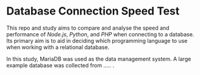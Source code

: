# Database Connection Speed Test

This repo and study aims to compare and analyse the speed and performance of *Node.js*, *Python*, and *PHP* when connecting to a database. Its primary aim is to aid in deciding which programming language to use when working with a relational database. 

In this study, MariaDB was used as the data management system. A large example database was collected from ..... .